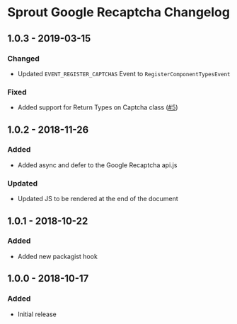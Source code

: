 # Sprout Google Recaptcha Changelog

## 1.0.3 - 2019-03-15

### Changed
- Updated `EVENT_REGISTER_CAPTCHAS` Event to `RegisterComponentTypesEvent`

### Fixed
- Added support for Return Types on Captcha class ([#5])

[#5]: https://github.com/barrelstrength/craft-sprout-forms-google-recaptcha/issues/5

## 1.0.2 - 2018-11-26

### Added
- Added async and defer to the Google Recaptcha api.js

### Updated
- Updated JS to be rendered at the end of the document

## 1.0.1 - 2018-10-22

### Added
- Added new packagist hook

## 1.0.0 - 2018-10-17

### Added
- Initial release